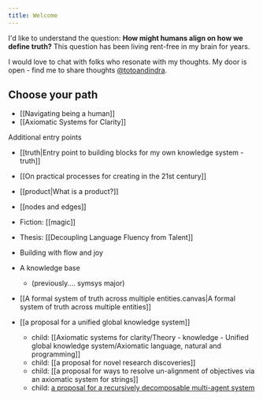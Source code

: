 ```yaml
---
title: Welcome
---
```

I'd like to understand the question: **How might humans align on how we define truth?** This question has been living rent-free in my brain for years.

I would love to chat with folks who resonate with my thoughts. My door is open - find me to share thoughts [@totoandindra](https://twitter.com/totoandindra).

## Choose your path
- [[Navigating being a human]]
- [[Axiomatic Systems for Clarity]]

Additional entry points
- [[truth|Entry point to building blocks for my own knowledge system - truth]]
- [[On practical processes for creating in the 21st century]]
- [[product|What is a product?]]
- [[nodes and edges]]
- Fiction: [[magic]]
- Thesis: [[Decoupling Language Fluency from Talent]]

- Building with flow and joy
- A knowledge base
	- (previously.... symsys major)
- [[A formal system of truth across multiple entities.canvas|A formal system of truth across multiple entities]]
- [[a proposal for a unified global knowledge system]]
	- child: [[Axiomatic systems for clarity/Theory - knowledge - Unified global knowledge system/Axiomatic language, natural and programming]]
	- child: [[a proposal for novel research discoveries]]
	- child: [[a proposal for ways to resolve un-alignment of objectives via an axiomatic system for strings]]
	- child: [a proposal for a recursively decomposable multi-agent system](https://docs.google.com/document/d/1XjJ-wKAcG2ET-U31g1w7AgHoxbfOsiusxjy4MjQ-sLQ/edit#heading=h.1wpme4cab2z7)





